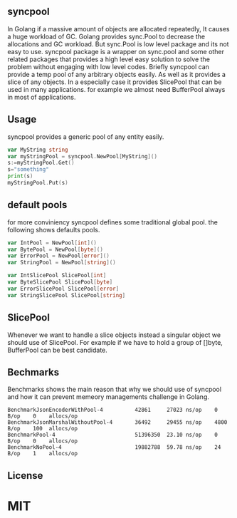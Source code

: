 ## syncpool
In Golang if a massive amount of objects are allocated repeatedly, It causes a huge workload of GC.
Golang provides sync.Pool to decrease the allocations and GC workload. But sync.Pool is low level package and its not easy to use.
syncpool package is a wrapper on sync.pool and some other related packages that provides a high level easy solution to solve the problem without engaging with low level codes.
Briefly syncpool can provide a temp pool of any arbitrary objects easily. As well as it provides a slice of any objects.
In a especially case it provides SlicePool that can be used in many applications. for example we almost need BufferPool always in most of applications.

## Usage
syncpool provides a generic pool of any entity easily.
```go
var MyString string
var myStringPool = syncpool.NewPool[MyString]()
s:=myStringPool.Get()
s="something"
print(s)
myStringPool.Put(s)
```
## default pools
for more conviniency syncpool defines some traditional global pool. the following shows defaults pools.
```go 
var IntPool = NewPool[int]()
var BytePool = NewPool[byte]()
var ErrorPool = NewPool[error]()
var StringPool = NewPool[string]()

var IntSlicePool SlicePool[int]
var ByteSlicePool SlicePool[byte]
var ErrorSlicePool SlicePool[error]
var StringSlicePool SlicePool[string]
```

## SlicePool
Whenever we want to handle a slice objects instead a singular object we should use of SlicePool.
For example if we have to hold a group of []byte, BufferPool can be best candidate.

## Bechmarks
Benchmarks shows the main reason that why we should use of syncpool and how it can prevent memeory managements challenge in Golang.
```shell
BenchmarkJsonEncoderWithPool-4          42861     27023 ns/op    0    B/op    0    allocs/op
BenchmarkJsonMarshalWithoutPool-4       36492     29455 ns/op    4800 B/op    100  allocs/op
BenchmarkPool-4                         51396350  23.10 ns/op    0    B/op    0    allocs/op
BenchmarkNoPool-4                       19882788  59.78 ns/op    24   B/op    1    allocs/op
```

## License
# MIT 




